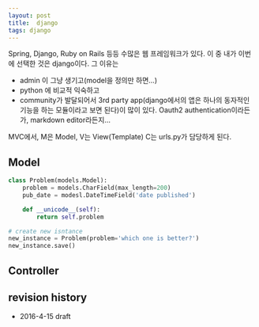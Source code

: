 ```yaml
---
layout: post
title:  django
tags: django
---
```


Spring, Django, Ruby on Rails 등등 수많은 웹 프레임워크가 있다. 이 중 내가 이번에 선택한 것은 django이다. 그 이유는

- admin 이 그냥 생기고(model을 정의만 하면...)
- python 에 비교적 익숙하고
- community가 발달되어서 3rd party app(django에서의 앱은 하나의 동자적인 기능을 하는 모듈이라고 보면 된다)이 많이 있다. Oauth2 authentication이라든가, markdown editor라든지...

MVC에서, M은 Model, V는 View(Template) C는 urls.py가 담당하게 된다.

## Model

```python
class Problem(models.Model):
    problem = models.CharField(max_length=200)
    pub_date = modesl.DateTimeField('date published')

    def __unicode__(self):
        return self.problem

# create new isntance
new_instance = Problem(problem='which one is better?')
new_instance.save()
```


## Controller



## revision history
* 2016-4-15 draft


